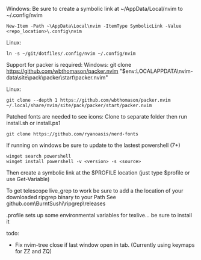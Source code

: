 Windows:
Be sure to create a symbolic link at ~/AppData/Local/nvim to ~/.config/nvim

    New-Item -Path ~\AppData\Local\nvim -ItemType SymbolicLink -Value <repo_location>\.config\nvim

Linux:

    ln -s ~/git/dotfiles/.config/nvim ~/.config/nvim


Support for packer is required:
Windows:
    git clone https://github.com/wbthomason/packer.nvim "$env:LOCALAPPDATA\nvim-data\site\pack\packer\start\packer.nvim"

Linux:

    git clone --depth 1 https://github.com/wbthomason/packer.nvim ~/.local/share/nvim/site/pack/packer/start/packer.nvim


Patched fonts are needed to see icons:
Clone to separate folder then run install.sh or install.ps1

    git clone https://github.com/ryanoasis/nerd-fonts


If running on windows be sure to update to the lastest powershell (7+)


    winget search powershell
    winget install powershell -v <version> -s <source>


Then create a symbolic link at the $PROFILE location (just type $profile or use Get-Variable)


To get telescope live_grep to work be sure to add a the location of your downloaded ripgrep binary to your Path
    See github.com\BurntSushi\ripgrep\releases


.profile sets up some environmental variables for texlive... be sure to install it


todo:
 - Fix nvim-tree close if last window open in tab. (Currently using keymaps for ZZ and ZQ)
